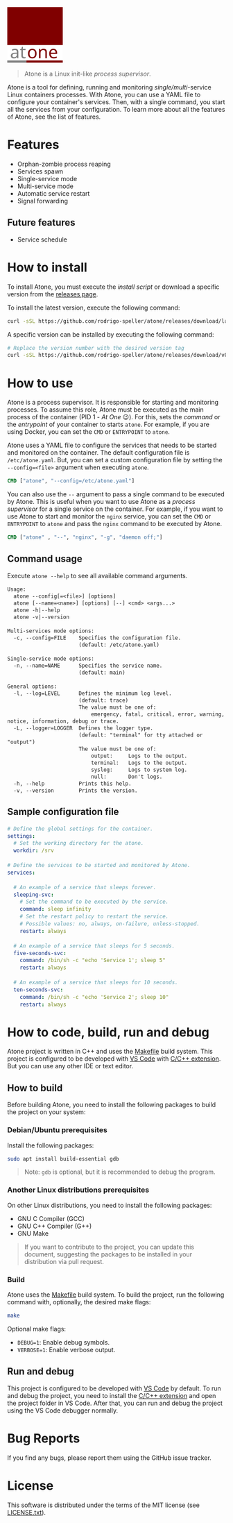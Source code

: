 <img src="logo.svg" width="128" alt="Atone" /> 

> Atone is a Linux init-like *process supervisor*.

Atone is a tool for defining, running and monitoring *single/multi*-service Linux containers processes.
With Atone, you can use a YAML file to configure your container's services. Then, with a single command,
you start all the services from your configuration.
To learn more about all the features of Atone, see the list of features.

# Features

* Orphan-zombie process reaping
* Services spawn
* Single-service mode
* Multi-service mode
* Automatic service restart
* Signal forwarding

## Future features

* Service schedule

# How to install

To install Atone, you must execute the *install script* or download a specific version from the [releases page](https://github.com/rodrigo-speller/atone/releases).

To install the latest version, execute the following command:

```sh
curl -sSL https://github.com/rodrigo-speller/atone/releases/download/latest/atone-install.sh | sh
```

A specific version can be installed by executing the following command:

```sh
# Replace the version number with the desired version tag
curl -sSL https://github.com/rodrigo-speller/atone/releases/download/v0.0.5/atone-install.sh | sh
```

# How to use

Atone is a process supervisor. It is responsible for starting and monitoring processes. To assume this role, Atone must
be executed as the main process of the container (PID 1 - *At One* 😉). For this, sets the *command* or the *entrypoint*
of your container to starts `atone`. For example, if you are using Docker, you can set the `CMD` or `ENTRYPOINT` to
`atone`.

Atone uses a YAML file to configure the services that needs to be started and monitored on the container. The default
configuration file is `/etc/atone.yaml`. But, you can set a custom configuration file by setting the `--config=<file>`
argument when executing `atone`.

```dockerfile
CMD ["atone", "--config=/etc/atone.yaml"]
```

You can also use the `--` argument to pass a single command to be executed by Atone. This is useful when you want to use
Atone as a *process supervisor* for a single service on the container. For example, if you want to use Atone to start
and monitor the `nginx` service, you can set the `CMD` or `ENTRYPOINT` to `atone` and pass the `nginx` command to be
executed by Atone.

```dockerfile
CMD ["atone" , "--", "nginx", "-g", "daemon off;"]
```

## Command usage

Execute `atone --help` to see all available command arguments.

```text
Usage:
  atone --config[=<file>] [options]
  atone [--name=<name>] [options] [--] <cmd> <args...>
  atone -h|--help
  atone -v|--version

Multi-services mode options:
  -c, --config=FILE    Specifies the configuration file.
                       (default: /etc/atone.yaml)

Single-service mode options:
  -n, --name=NAME      Specifies the service name.
                       (default: main)

General options:
  -l, --log=LEVEL      Defines the minimum log level.
                       (default: trace)
                       The value must be one of:
                           emergency, fatal, critical, error, warning, notice, information, debug or trace.
  -L, --logger=LOGGER  Defines the logger type.
                       (default: "terminal" for tty attached or "output")
                       The value must be one of:
                           output:     Logs to the output.
                           terminal:   Logs to the output.
                           syslog:     Logs to system log.
                           null:       Don't logs.
  -h, --help           Prints this help.
  -v, --version        Prints the version.
```

## Sample configuration file

```yaml
# Define the global settings for the container.
settings:
  # Set the working directory for the atone.
  workdir: /srv

# Define the services to be started and monitored by Atone.
services:

  # An example of a service that sleeps forever.
  sleeping-svc:
    # Set the command to be executed by the service.
    command: sleep infinity
    # Set the restart policy to restart the service.
    # Possible values: no, always, on-failure, unless-stopped.
    restart: always

  # An example of a service that sleeps for 5 seconds.
  five-seconds-svc:
    command: /bin/sh -c "echo 'Service 1'; sleep 5"
    restart: always

  # An example of a service that sleeps for 10 seconds.
  ten-seconds-svc:
    command: /bin/sh -c "echo 'Service 2'; sleep 10"
    restart: always
```

# How to code, build, run and debug

Atone project is written in C++ and uses the [Makefile](https://www.gnu.org/software/make/) build system. This project
is configured to be developed with [VS Code](https://code.visualstudio.com/) with
[C/C++ extension](https://marketplace.visualstudio.com/items?itemName=ms-vscode.cpptools). But you can use any other IDE
or text editor.

## How to build

Before building Atone, you need to install the following packages to build the project on your system:

### Debian/Ubuntu prerequisites

Install the following packages:

```sh
sudo apt install build-essential gdb
```

> Note: `gdb` is optional, but it is recommended to debug the program.

### Another Linux distributions prerequisites

On other Linux distributions, you need to install the following packages:

- GNU C Compiler (GCC)
- GNU C++ Compiler (G++)
- GNU Make

> If you want to contribute to the project, you can update this document, suggesting the packages to be installed in
your distribution via pull request.

### Build

Atone uses the [Makefile](https://www.gnu.org/software/make/) build system. To build the project, run the following
command with, optionally, the desired make flags:

```sh
make
```

Optional make flags:

* `DEBUG=1`: Enable debug symbols.
* `VERBOSE=1`: Enable verbose output.

## Run and debug

This project is configured to be developed with [VS Code](https://code.visualstudio.com/) by default. To run and debug
the project, you need to install the [C/C++ extension](https://marketplace.visualstudio.com/items?itemName=ms-vscode.cpptools)
and open the project folder in VS Code. After that, you can run and debug the project using the VS Code debugger normally.

# Bug Reports
If you find any bugs, please report them using the GitHub issue tracker.

# License
This software is distributed under the terms of the MIT license
(see [LICENSE.txt](LICENSE.txt)).
